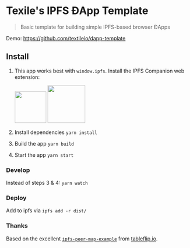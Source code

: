 # Texile's IPFS ĐApp Template

> Basic template for building simple IPFS-based browser ĐApps

Demo: https://github.com/textileio/dapp-template

## Install

1. This app works best with `window.ipfs`. Install the IPFS Companion web extension:

    <a href="https://addons.mozilla.org/en-US/firefox/addon/ipfs-companion/" title="Get the add-on"><img width="86" src="https://blog.mozilla.org/addons/files/2015/11/AMO-button_1.png" /></a> <a href="https://chrome.google.com/webstore/detail/ipfs-companion/nibjojkomfdiaoajekhjakgkdhaomnch" title="Get the extension"><img width="103" src="https://developer.chrome.com/webstore/images/ChromeWebStore_BadgeWBorder_v2_206x58.png" /></a>

2. Install dependencies `yarn install`
3. Build the app `yarn build`
4. Start the app `yarn start`

### Develop

Instead of steps 3 & 4: `yarn watch`

### Deploy

Add to ipfs via `ipfs add -r dist/`

### Thanks

Based on the excellent [`ipfs-peer-map-example`](https://github.com/tableflip/ipfs-peer-map-example) from [tableflip.io](https://tableflip.io).
